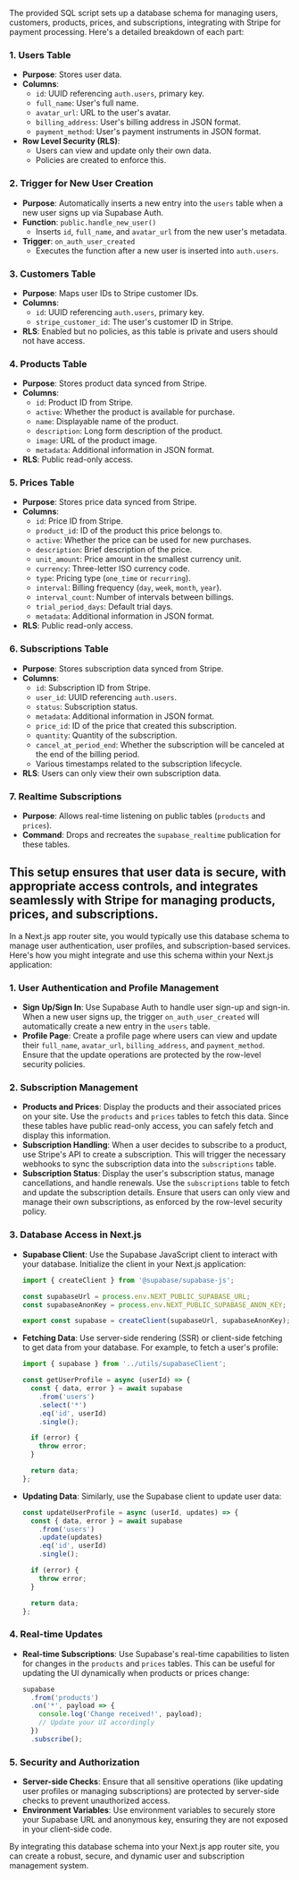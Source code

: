 The provided SQL script sets up a database schema for managing users, customers, products, prices, and subscriptions, integrating with Stripe for payment processing. Here's a detailed breakdown of each part:

### 1. **Users Table**
- **Purpose**: Stores user data.
- **Columns**:
  - `id`: UUID referencing `auth.users`, primary key.
  - `full_name`: User's full name.
  - `avatar_url`: URL to the user's avatar.
  - `billing_address`: User's billing address in JSON format.
  - `payment_method`: User's payment instruments in JSON format.
- **Row Level Security (RLS)**:
  - Users can view and update only their own data.
  - Policies are created to enforce this.

### 2. **Trigger for New User Creation**
- **Purpose**: Automatically inserts a new entry into the `users` table when a new user signs up via Supabase Auth.
- **Function**: `public.handle_new_user()`
  - Inserts `id`, `full_name`, and `avatar_url` from the new user's metadata.
- **Trigger**: `on_auth_user_created`
  - Executes the function after a new user is inserted into `auth.users`.

### 3. **Customers Table**
- **Purpose**: Maps user IDs to Stripe customer IDs.
- **Columns**:
  - `id`: UUID referencing `auth.users`, primary key.
  - `stripe_customer_id`: The user's customer ID in Stripe.
- **RLS**: Enabled but no policies, as this table is private and users should not have access.

### 4. **Products Table**
- **Purpose**: Stores product data synced from Stripe.
- **Columns**:
  - `id`: Product ID from Stripe.
  - `active`: Whether the product is available for purchase.
  - `name`: Displayable name of the product.
  - `description`: Long form description of the product.
  - `image`: URL of the product image.
  - `metadata`: Additional information in JSON format.
- **RLS**: Public read-only access.

### 5. **Prices Table**
- **Purpose**: Stores price data synced from Stripe.
- **Columns**:
  - `id`: Price ID from Stripe.
  - `product_id`: ID of the product this price belongs to.
  - `active`: Whether the price can be used for new purchases.
  - `description`: Brief description of the price.
  - `unit_amount`: Price amount in the smallest currency unit.
  - `currency`: Three-letter ISO currency code.
  - `type`: Pricing type (`one_time` or `recurring`).
  - `interval`: Billing frequency (`day`, `week`, `month`, `year`).
  - `interval_count`: Number of intervals between billings.
  - `trial_period_days`: Default trial days.
  - `metadata`: Additional information in JSON format.
- **RLS**: Public read-only access.

### 6. **Subscriptions Table**
- **Purpose**: Stores subscription data synced from Stripe.
- **Columns**:
  - `id`: Subscription ID from Stripe.
  - `user_id`: UUID referencing `auth.users`.
  - `status`: Subscription status.
  - `metadata`: Additional information in JSON format.
  - `price_id`: ID of the price that created this subscription.
  - `quantity`: Quantity of the subscription.
  - `cancel_at_period_end`: Whether the subscription will be canceled at the end of the billing period.
  - Various timestamps related to the subscription lifecycle.
- **RLS**: Users can only view their own subscription data.

### 7. **Realtime Subscriptions**
- **Purpose**: Allows real-time listening on public tables (`products` and `prices`).
- **Command**: Drops and recreates the `supabase_realtime` publication for these tables.

This setup ensures that user data is secure, with appropriate access controls, and integrates seamlessly with Stripe for managing products, prices, and subscriptions.
-----

In a Next.js app router site, you would typically use this database schema to manage user authentication, user profiles, and subscription-based services. Here's how you might integrate and use this schema within your Next.js application:

### 1. **User Authentication and Profile Management**
- **Sign Up/Sign In**: Use Supabase Auth to handle user sign-up and sign-in. When a new user signs up, the trigger `on_auth_user_created` will automatically create a new entry in the `users` table.
- **Profile Page**: Create a profile page where users can view and update their `full_name`, `avatar_url`, `billing_address`, and `payment_method`. Ensure that the update operations are protected by the row-level security policies.

### 2. **Subscription Management**
- **Products and Prices**: Display the products and their associated prices on your site. Use the `products` and `prices` tables to fetch this data. Since these tables have public read-only access, you can safely fetch and display this information.
- **Subscription Handling**: When a user decides to subscribe to a product, use Stripe's API to create a subscription. This will trigger the necessary webhooks to sync the subscription data into the `subscriptions` table.
- **Subscription Status**: Display the user's subscription status, manage cancellations, and handle renewals. Use the `subscriptions` table to fetch and update the subscription details. Ensure that users can only view and manage their own subscriptions, as enforced by the row-level security policy.

### 3. **Database Access in Next.js**
- **Supabase Client**: Use the Supabase JavaScript client to interact with your database. Initialize the client in your Next.js application:
  ```javascript
  import { createClient } from '@supabase/supabase-js';

  const supabaseUrl = process.env.NEXT_PUBLIC_SUPABASE_URL;
  const supabaseAnonKey = process.env.NEXT_PUBLIC_SUPABASE_ANON_KEY;

  export const supabase = createClient(supabaseUrl, supabaseAnonKey);
  ```
- **Fetching Data**: Use server-side rendering (SSR) or client-side fetching to get data from your database. For example, to fetch a user's profile:
  ```javascript
  import { supabase } from '../utils/supabaseClient';

  const getUserProfile = async (userId) => {
    const { data, error } = await supabase
      .from('users')
      .select('*')
      .eq('id', userId)
      .single();

    if (error) {
      throw error;
    }

    return data;
  };
  ```
- **Updating Data**: Similarly, use the Supabase client to update user data:
  ```javascript
  const updateUserProfile = async (userId, updates) => {
    const { data, error } = await supabase
      .from('users')
      .update(updates)
      .eq('id', userId)
      .single();

    if (error) {
      throw error;
    }

    return data;
  };
  ```

### 4. **Real-time Updates**
- **Real-time Subscriptions**: Use Supabase's real-time capabilities to listen for changes in the `products` and `prices` tables. This can be useful for updating the UI dynamically when products or prices change:
  ```javascript
  supabase
    .from('products')
    .on('*', payload => {
      console.log('Change received!', payload);
      // Update your UI accordingly
    })
    .subscribe();
  ```

### 5. **Security and Authorization**
- **Server-side Checks**: Ensure that all sensitive operations (like updating user profiles or managing subscriptions) are protected by server-side checks to prevent unauthorized access.
- **Environment Variables**: Use environment variables to securely store your Supabase URL and anonymous key, ensuring they are not exposed in your client-side code.

By integrating this database schema into your Next.js app router site, you can create a robust, secure, and dynamic user and subscription management system.